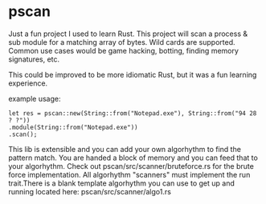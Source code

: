 # pscan
Just a fun project I used to learn Rust. This project will scan a process & sub module for a matching array of bytes. Wild cards are supported. Common use cases would be game hacking, botting, finding memory signatures, etc.

This could be improved to be more idiomatic Rust, but it was a fun learning experience.

example usage:

    let res = pscan::new(String::from("Notepad.exe"), String::from("94 28 ? ?"))
    .module(String::from("Notepad.exe"))
    .scan();

This lib is extensible and you can add your own algorhythm to find the pattern match. You are handed a block of memory and you can feed that to your algorhythm. Check out pscan/src/scanner/bruteforce.rs for the brute force implementation. All algorhythm "scanners" must implement the run trait.There is a blank template algorhythm you can use to get up and running located here: pscan/src/scanner/algo1.rs
